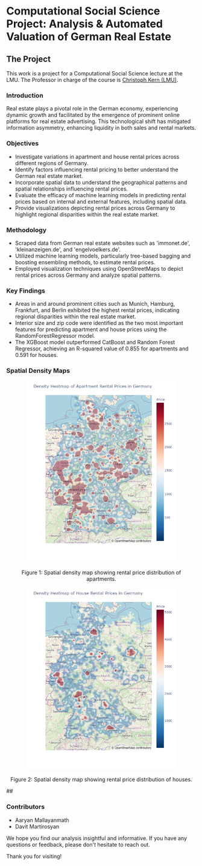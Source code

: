 # Computational Social Science Project: Analysis & Automated Valuation of German Real Estate
## The Project
This work is a project for a Computational Social Science lecture at the LMU. The Professor in charge of the course is [Christoph Kern (LMU)](https://www.stat.lmu.de/soda/en/team/contact-page/christoph-kern-11bd67d0.html).

### Introduction
Real estate plays a pivotal role in the German economy, experiencing dynamic growth and facilitated by the emergence of prominent online platforms for real estate advertising. This technological shift has mitigated information asymmetry, enhancing liquidity in both sales and rental markets.

### Objectives
- Investigate variations in apartment and house rental prices across different regions of Germany.
- Identify factors influencing rental pricing to better understand the German real estate market.
- Incorporate spatial data to understand the geographical patterns and spatial relationships influencing rental prices.
- Evaluate the efficacy of machine learning models in predicting rental prices based on internal and external features, including spatial data.
- Provide visualizations depicting rental prices across Germany to highlight regional disparities within the real estate market.

### Methodology
- Scraped data from German real estate websites such as 'immonet.de', 'kleinanzeigen.de', and 'engelvoelkers.de'.
- Utilized machine learning models, particularly tree-based bagging and boosting ensembling methods, to estimate rental prices.
- Employed visualization techniques using OpenStreetMaps to depict rental prices across Germany and analyze spatial patterns.

### Key Findings
- Areas in and around prominent cities such as Munich, Hamburg, Frankfurt, and Berlin exhibited the highest rental prices, indicating regional disparities within the real estate market.
- Interior size and zip code were identified as the two most important features for predicting apartment and house prices using the RandomForestRegressor model.
- The XGBoost model outperformed CatBoost and Random Forest Regressor, achieving an R-squared value of 0.855 for apartments and 0.591 for houses.

### Spatial Density Maps

<div style="text-align:center">
  <img src="Plots/apartheatmap.png" alt="Apartments Density Map" style="width:400px;">
  <p style="text-align:center;">Figure 1: Spatial density map showing rental price distribution of apartments.</p>
</div>

<div style="text-align:center">
  <img src="Plots/housesheatmap.png" alt="Houses Density Map" style="width:400px;">
  <p style="text-align:center;">Figure 2: Spatial density map showing rental price distribution of houses.</p>
</div>
##

### Contributors
- Aaryan Mallayanmath
- Davit Martirosyan

We hope you find our analysis insightful and informative. If you have any questions or feedback, please don't hesitate to reach out.

Thank you for visiting!
